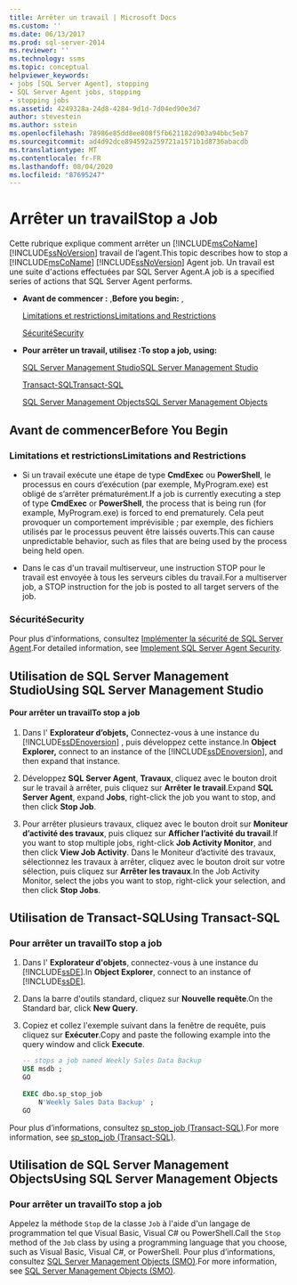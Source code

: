 ```yaml
---
title: Arrêter un travail | Microsoft Docs
ms.custom: ''
ms.date: 06/13/2017
ms.prod: sql-server-2014
ms.reviewer: ''
ms.technology: ssms
ms.topic: conceptual
helpviewer_keywords:
- jobs [SQL Server Agent], stopping
- SQL Server Agent jobs, stopping
- stopping jobs
ms.assetid: 4249328a-24d8-4284-9d1d-7d04ed90e3d7
author: stevestein
ms.author: sstein
ms.openlocfilehash: 78986e85dd8ee808f5fb621182d903a94bbc5eb7
ms.sourcegitcommit: ad4d92dce894592a259721a1571b1d8736abacdb
ms.translationtype: MT
ms.contentlocale: fr-FR
ms.lasthandoff: 08/04/2020
ms.locfileid: "87695247"
---
```

# <a name="stop-a-job"></a><span data-ttu-id="d017e-102">Arrêter un travail</span><span class="sxs-lookup"><span data-stu-id="d017e-102">Stop a Job</span></span>
  <span data-ttu-id="d017e-103">Cette rubrique explique comment arrêter un [!INCLUDE[msCoName](../../includes/msconame-md.md)] [!INCLUDE[ssNoVersion](../../includes/ssnoversion-md.md)] travail de l’agent.</span><span class="sxs-lookup"><span data-stu-id="d017e-103">This topic describes how to stop a [!INCLUDE[msCoName](../../includes/msconame-md.md)] [!INCLUDE[ssNoVersion](../../includes/ssnoversion-md.md)] Agent job.</span></span> <span data-ttu-id="d017e-104">Un travail est une suite d'actions effectuées par SQL Server Agent.</span><span class="sxs-lookup"><span data-stu-id="d017e-104">A job is a specified series of actions that SQL Server Agent performs.</span></span>  
  
-   <span data-ttu-id="d017e-105">**Avant de commencer :** ,</span><span class="sxs-lookup"><span data-stu-id="d017e-105">**Before you begin:**  ,</span></span>  
  
     [<span data-ttu-id="d017e-106">Limitations et restrictions</span><span class="sxs-lookup"><span data-stu-id="d017e-106">Limitations and Restrictions</span></span>](#Restrictions)  
  
     [<span data-ttu-id="d017e-107">Sécurité</span><span class="sxs-lookup"><span data-stu-id="d017e-107">Security</span></span>](#Security)  
  
-   <span data-ttu-id="d017e-108">**Pour arrêter un travail, utilisez :**</span><span class="sxs-lookup"><span data-stu-id="d017e-108">**To stop a job, using:**</span></span>  
  
     [<span data-ttu-id="d017e-109">SQL Server Management Studio</span><span class="sxs-lookup"><span data-stu-id="d017e-109">SQL Server Management Studio</span></span>](#SSMS)  
  
     [<span data-ttu-id="d017e-110">Transact-SQL</span><span class="sxs-lookup"><span data-stu-id="d017e-110">Transact-SQL</span></span>](#TSQL)  
  
     [<span data-ttu-id="d017e-111">SQL Server Management Objects</span><span class="sxs-lookup"><span data-stu-id="d017e-111">SQL Server Management Objects</span></span>](#SMO)  
  
##  <a name="before-you-begin"></a><a name="BeforeYouBegin"></a> <span data-ttu-id="d017e-112">Avant de commencer</span><span class="sxs-lookup"><span data-stu-id="d017e-112">Before You Begin</span></span>  
  
###  <a name="limitations-and-restrictions"></a><a name="Restrictions"></a> <span data-ttu-id="d017e-113">Limitations et restrictions</span><span class="sxs-lookup"><span data-stu-id="d017e-113">Limitations and Restrictions</span></span>  
  
-   <span data-ttu-id="d017e-114">Si un travail exécute une étape de type **CmdExec** ou **PowerShell**, le processus en cours d’exécution (par exemple, MyProgram.exe) est obligé de s’arrêter prématurément.</span><span class="sxs-lookup"><span data-stu-id="d017e-114">If a job is currently executing a step of type **CmdExec** or **PowerShell**, the process that is being run (for example, MyProgram.exe) is forced to end prematurely.</span></span> <span data-ttu-id="d017e-115">Cela peut provoquer un comportement imprévisible ; par exemple, des fichiers utilisés par le processus peuvent être laissés ouverts.</span><span class="sxs-lookup"><span data-stu-id="d017e-115">This can cause unpredictable behavior, such as files that are being used by the process being held open.</span></span>  
  
-   <span data-ttu-id="d017e-116">Dans le cas d'un travail multiserveur, une instruction STOP pour le travail est envoyée à tous les serveurs cibles du travail.</span><span class="sxs-lookup"><span data-stu-id="d017e-116">For a multiserver job, a STOP instruction for the job is posted to all target servers of the job.</span></span>  
  
###  <a name="security"></a><a name="Security"></a> <span data-ttu-id="d017e-117">Sécurité</span><span class="sxs-lookup"><span data-stu-id="d017e-117">Security</span></span>  
 <span data-ttu-id="d017e-118">Pour plus d'informations, consultez [Implémenter la sécurité de SQL Server Agent](implement-sql-server-agent-security.md).</span><span class="sxs-lookup"><span data-stu-id="d017e-118">For detailed information, see [Implement SQL Server Agent Security](implement-sql-server-agent-security.md).</span></span>  
  
##  <a name="using-sql-server-management-studio"></a><a name="SSMS"></a> <span data-ttu-id="d017e-119">Utilisation de SQL Server Management Studio</span><span class="sxs-lookup"><span data-stu-id="d017e-119">Using SQL Server Management Studio</span></span>  
  
#### <a name="to-stop-a-job"></a><span data-ttu-id="d017e-120">Pour arrêter un travail</span><span class="sxs-lookup"><span data-stu-id="d017e-120">To stop a job</span></span>  
  
1.  <span data-ttu-id="d017e-121">Dans l' **Explorateur d’objets,** Connectez-vous à une instance du [!INCLUDE[ssDEnoversion](../../includes/ssdenoversion-md.md)] , puis développez cette instance.</span><span class="sxs-lookup"><span data-stu-id="d017e-121">In **Object Explorer,** connect to an instance of the [!INCLUDE[ssDEnoversion](../../includes/ssdenoversion-md.md)], and then expand that instance.</span></span>  
  
2.  <span data-ttu-id="d017e-122">Développez **SQL Server Agent**, **Travaux**, cliquez avec le bouton droit sur le travail à arrêter, puis cliquez sur **Arrêter le travail**.</span><span class="sxs-lookup"><span data-stu-id="d017e-122">Expand **SQL Server Agent**, expand **Jobs**, right-click the job you want to stop, and then click **Stop Job**.</span></span>  
  
3.  <span data-ttu-id="d017e-123">Pour arrêter plusieurs travaux, cliquez avec le bouton droit sur **Moniteur d’activité des travaux**, puis cliquez sur **Afficher l’activité du travail**.</span><span class="sxs-lookup"><span data-stu-id="d017e-123">If you want to stop multiple jobs, right-click **Job Activity Monitor**, and then click **View Job Activity**.</span></span> <span data-ttu-id="d017e-124">Dans le Moniteur d’activité des travaux, sélectionnez les travaux à arrêter, cliquez avec le bouton droit sur votre sélection, puis cliquez sur **Arrêter les travaux**.</span><span class="sxs-lookup"><span data-stu-id="d017e-124">In the Job Activity Monitor, select the jobs you want to stop, right-click your selection, and then click **Stop Jobs**.</span></span>  
  
##  <a name="using-transact-sql"></a><a name="TSQL"></a> <span data-ttu-id="d017e-125">Utilisation de Transact-SQL</span><span class="sxs-lookup"><span data-stu-id="d017e-125">Using Transact-SQL</span></span>  
  
### <a name="to-stop-a-job"></a><span data-ttu-id="d017e-126">Pour arrêter un travail</span><span class="sxs-lookup"><span data-stu-id="d017e-126">To stop a job</span></span>  
  
1.  <span data-ttu-id="d017e-127">Dans l' **Explorateur d'objets**, connectez-vous à une instance du [!INCLUDE[ssDE](../../includes/ssde-md.md)].</span><span class="sxs-lookup"><span data-stu-id="d017e-127">In **Object Explorer**, connect to an instance of [!INCLUDE[ssDE](../../includes/ssde-md.md)].</span></span>  
  
2.  <span data-ttu-id="d017e-128">Dans la barre d'outils standard, cliquez sur **Nouvelle requête**.</span><span class="sxs-lookup"><span data-stu-id="d017e-128">On the Standard bar, click **New Query**.</span></span>  
  
3.  <span data-ttu-id="d017e-129">Copiez et collez l'exemple suivant dans la fenêtre de requête, puis cliquez sur **Exécuter**.</span><span class="sxs-lookup"><span data-stu-id="d017e-129">Copy and paste the following example into the query window and click **Execute**.</span></span>  
  
    ```sql
    -- stops a job named Weekly Sales Data Backup  
    USE msdb ;  
    GO  
  
    EXEC dbo.sp_stop_job  
        N'Weekly Sales Data Backup' ;  
    GO  
    ```  
  
 <span data-ttu-id="d017e-130">Pour plus d’informations, consultez [sp_stop_job &#40;Transact-SQL&#41;](/sql/relational-databases/system-stored-procedures/sp-stop-job-transact-sql).</span><span class="sxs-lookup"><span data-stu-id="d017e-130">For more information, see [sp_stop_job &#40;Transact-SQL&#41;](/sql/relational-databases/system-stored-procedures/sp-stop-job-transact-sql).</span></span>  
  
##  <a name="using-sql-server-management-objects"></a><a name="SMO"></a><span data-ttu-id="d017e-131">Utilisation de SQL Server Management Objects</span><span class="sxs-lookup"><span data-stu-id="d017e-131">Using SQL Server Management Objects</span></span>  

### <a name="to-stop-a-job"></a><span data-ttu-id="d017e-132">Pour arrêter un travail</span><span class="sxs-lookup"><span data-stu-id="d017e-132">To stop a job</span></span>
  
 <span data-ttu-id="d017e-133">Appelez la méthode `Stop` de la classe `Job` à l'aide d'un langage de programmation tel que Visual Basic, Visual C# ou PowerShell.</span><span class="sxs-lookup"><span data-stu-id="d017e-133">Call the `Stop` method of the `Job` class by using a programming language that you choose, such as Visual Basic, Visual C#, or PowerShell.</span></span> <span data-ttu-id="d017e-134">Pour plus d’informations, consultez [SQL Server Management Objects (SMO)](https://msdn.microsoft.com/library/ms162169.aspx).</span><span class="sxs-lookup"><span data-stu-id="d017e-134">For more information, see [SQL Server Management Objects (SMO)](https://msdn.microsoft.com/library/ms162169.aspx).</span></span>  
